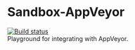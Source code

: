 # Sandbox-AppVeyor
[![Build status](https://ci.appveyor.com/api/projects/status/jwb58rktvhg5962g/branch/master?svg=true)](https://ci.appveyor.com/project/idubnori/sandbox-appveyor/branch/master)<br>
Playground for integrating with AppVeyor.